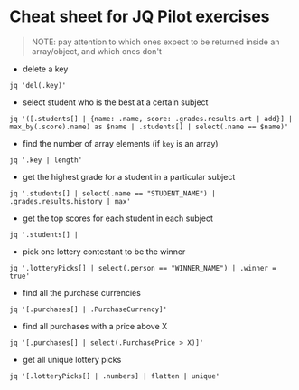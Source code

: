 # Cheat sheet for JQ Pilot exercises

> NOTE: pay attention to which ones expect to be returned inside an array/object, and which ones don't

-   delete a key

```
jq 'del(.key)'
```

-   select student who is the best at a certain subject

```
jq '([.students[] | {name: .name, score: .grades.results.art | add}] | max_by(.score).name) as $name | .students[] | select(.name == $name)'
```

-   find the number of array elements (if `key` is an array)

```
jq '.key | length'
```

-   get the highest grade for a student in a particular subject

```
jq '.students[] | select(.name == "STUDENT_NAME") | .grades.results.history | max'
```

-   get the top scores for each student in each subject

```
jq '.students[] |
```

-   pick one lottery contestant to be the winner

```
jq '.lotteryPicks[] | select(.person == "WINNER_NAME") | .winner = true'
```

-   find all the purchase currencies

```
jq '[.purchases[] | .PurchaseCurrency]'
```

-   find all purchases with a price above X

```
jq '[.purchases[] | select(.PurchasePrice > X)]'
```

-   get all unique lottery picks

```
jq '[.lotteryPicks[] | .numbers] | flatten | unique'
```
